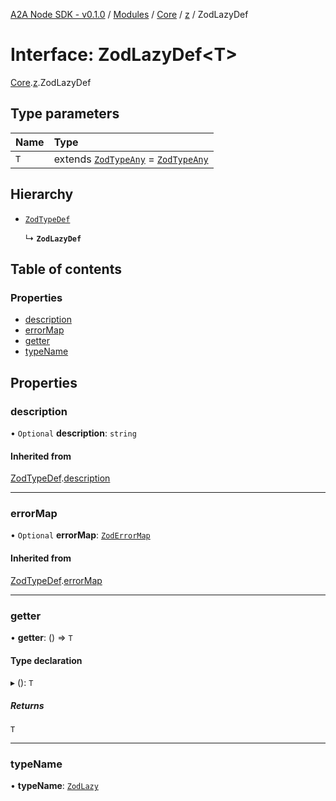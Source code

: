 [A2A Node SDK - v0.1.0](../README.md) / [Modules](../modules.md) / [Core](../modules/Core.md) / [z](../modules/Core.z.md) / ZodLazyDef

# Interface: ZodLazyDef\<T\>

[Core](../modules/Core.md).[z](../modules/Core.z.md).ZodLazyDef

## Type parameters

| Name | Type |
| :------ | :------ |
| `T` | extends [`ZodTypeAny`](../modules/Core.z.md#zodtypeany) = [`ZodTypeAny`](../modules/Core.z.md#zodtypeany) |

## Hierarchy

- [`ZodTypeDef`](Core.z.ZodTypeDef.md)

  ↳ **`ZodLazyDef`**

## Table of contents

### Properties

- [description](Core.z.ZodLazyDef.md#description)
- [errorMap](Core.z.ZodLazyDef.md#errormap)
- [getter](Core.z.ZodLazyDef.md#getter)
- [typeName](Core.z.ZodLazyDef.md#typename)

## Properties

### description

• `Optional` **description**: `string`

#### Inherited from

[ZodTypeDef](Core.z.ZodTypeDef.md).[description](Core.z.ZodTypeDef.md#description)

___

### errorMap

• `Optional` **errorMap**: [`ZodErrorMap`](../modules/Core.z.md#zoderrormap)

#### Inherited from

[ZodTypeDef](Core.z.ZodTypeDef.md).[errorMap](Core.z.ZodTypeDef.md#errormap)

___

### getter

• **getter**: () => `T`

#### Type declaration

▸ (): `T`

##### Returns

`T`

___

### typeName

• **typeName**: [`ZodLazy`](../enums/Core.z.ZodFirstPartyTypeKind.md#zodlazy)
